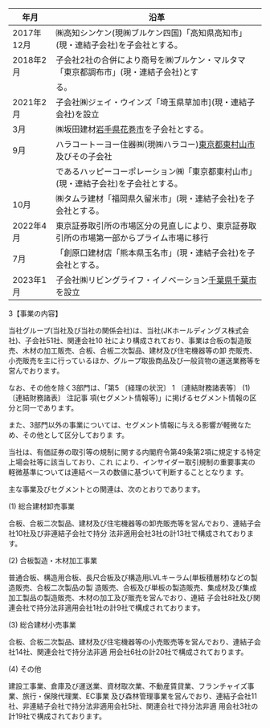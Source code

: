 | 年月       | 沿革                                           |
|----------|----------------------------------------------|
| 2017年12月 | ㈱高知シンケン(現㈱ブルケン四国)「高知県高知市」(現・連結子会社)を子会社とする。   |
| 2018年2月  | 子会社2社の合併により商号を㈱ブルケン・マルタマ「東京都調布市」(現・連結子会社)とす  |
|          | る。                                           |
| 2021年2月  | 子会社㈱ジェイ・ウインズ「埼玉県草加市](現・連結子会社)を設立             |
| 3月       | ㈱坂田建材[岩手県花巻市](現・連結子会社)を子会社とする。               |
| 9月       | ハラコートーヨー住器㈱(現㈱ハラコー)[東京都東村山市](現・連結子会社)及びその子会社 |
|          | であるハッピーコーポレーション㈱「東京都東村山市」(現・連結子会社)を子会社とする。   |
| 10月      | ㈱タムラ建材「福岡県久留米市」(現・連結子会社)を子会社とする。             |
| 2022年4月  | 東京証券取引所の市場区分の見直しにより、東京証券取引所の市場第一部からプライム市場に移行 |
| 7月       | 「創原口建材店「熊本県玉名市」(現・連結子会社)を子会社とする。             |
| 2023年1月  | 子会社㈱リビングライフ・イノベーション[千葉県千葉市](現・連結子会社)を設立      |

3【事業の内容】

当社グループ(当社及び当社の関係会社)は、当社(JKホールディングス株式会社)、子会社51社、関連会社10 社により構成されており、事業は合板の製造販売、木材の加工販売、合板、合板二次製品、建材及び住宅機器等の卸 売販売、小売販売を主に行っているほか、グループ取扱商品及び一般貨物の運送業務等を営んでおります。

なお、その他を除く3部門は、「第5 〔経理の状況〕 1 〔連結財務諸表等〕 (1) 〔連結財務諸表〕 注記事 項(セグメント情報等)」に掲げるセグメント情報の区分と同一であります。

また、3部門以外の事業については、セグメント情報に与える影響が軽微なため、その他として区分しておりま す。

当社は、有価証券の取引等の規制に関する内閣府令第49条第2項に規定する特定上場会社等に該当しており、これ により、インサイダー取引規制の重要事実の軽微基準については連結ベースの数値に基づいて判断することとなりま す。

主な事業及びセグメントとの関連は、次のとおりであります。

(1) 総合建材卸売事業

合板、合板二次製品、建材及び住宅機器等の卸売販売等を営んでおり、連結子会社10社及び非連結子会社で持分 法非適用会社3社の計13社で構成されております。

(2) 合板製造・木材加工事業

普通合板、構造用合板、長尺合板及び構造用LVLキーラム(単板積層材)などの製造販売、合板二次製品の製 造販売、合板及び単板の製造販売、集成材及び集成加工製品の製造販売、木材の加工及び販売を営んでおり、連結 子会社8社及び関連会社で持分法非適用会社1社の計9社で構成されております。

(3) 総合建材小売事業

合板、合板二次製品、建材及び住宅機器等の小売販売等を営んでおり、連結子会社14社、関連会社で持分法非適 用会社6社の計20社で構成されております。

(4) その他

建設工事業、倉庫及び運送業、資材取次業、不動産賃貸業、フランチャイズ事業、旅行・保険代理業、EC事業 及び森林管理事業を営んでおり、連結子会社11社、非連結子会社で持分法非適用会社5社、関連会社で持分法非適 用会社3社の計19社で構成されております。